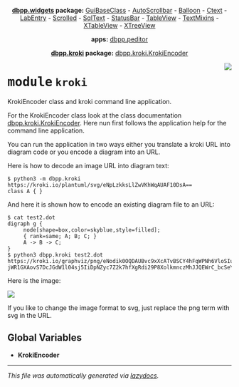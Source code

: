 <center>

**[dbpp.widgets](dbpp.widgets.md) package:** 
[GuiBaseClass](dbpp.widgets.GuiBaseClass.md) -
[AutoScrollbar](dbpp.widgets.AutoScrollbar.md) -
[Balloon](dbpp.widgets.Balloon.md) -
[Ctext](dbpp.widgets.Ctext.md) -
[LabEntry](dbpp.widgets.LabEntry.md) -
[Scrolled](dbpp.widgets.Scrolled.md) -
[SqlText](dbpp.widgets.SqlText.md) -
[StatusBar](dbpp.widgets.StatusBar.md) -
[TableView](dbpp.widgets.TableView.md) -
[TextMixins](dbpp.widgets.TextMixins.md) -
[XTableView](dbpp.widgets.XTableView.md) -
[XTreeView](dbpp.widgets.XTreeView.md) 

**apps:** [dbpp.peditor](dbpp.peditor.PumlEditor.md)

**[dbpp.kroki](dbpp.kroki.md) package:** 
[dbpp.kroki.KrokiEncoder](dbpp.kroki.KrokiEncoder.md)

</center>

<!-- markdownlint-disable -->

<a href="../dbpp/kroki/__init__.py#L0"><img align="right" style="float:right;" src="https://img.shields.io/badge/-source-cccccc?style=flat-square" /></a>

# <kbd>module</kbd> `kroki`
KrokiEncoder class and kroki command line application. 

For the KrokiEncoder class look at the class documentation  [dbpp.kroki.KrokiEncoder](dbpp.kroki.KrokiEncoder.md).  Here nun first follows the application help for the command line application. 

You can run the application in two ways either you translate  a kroki URL into diagram code or you encode a diagram into an URL. 

Here is how to decode an image URL into diagram text: 

```
$ python3 -m dbpp.kroki https://kroki.io/plantuml/svg/eNpLzkksLlZwVKhWqAUAF10DsA==
class A { }
``` 

And here it is shown how to encode an existing diagram file  to an URL: 

```
$ cat test2.dot
digraph g {
     node[shape=box,color=skyblue,style=filled];
     { rank=same; A; B; C; }
     A -> B -> C;
}
$ python3 dbpp.kroki test2.dot
https://kroki.io/graphviz/png/eNodik0OQDAUBvc9xXcATvBSCY4hFqWPNh6VloSIu_uZxWxmrB-jWR1GXAovS7DcJGdW1l04sj5IiDpNZyc7Z2k7hfXgRdi29P8XolkmnczMhJJQEWrC_bcSeYHqU03qVuoBopMgLA==
``` 

Here is the image: 

![](https://kroki.io/graphviz/png/eNodik0OQDAUBvc9xXcATvBSCY4hFqWPNh6VloSIu_uZxWxmrB-jWR1GXAovS7DcJGdW1l04sj5IiDpNZyc7Z2k7hfXgRdi29P8XolkmnczMhJJQEWrC_bcSeYHqU03qVuoBopMgLA==) 

If you like to change the image format to svg, just replace the png term with svg in the URL. 

**Global Variables**
---------------
- **KrokiEncoder**




---

_This file was automatically generated via [lazydocs](https://github.com/ml-tooling/lazydocs)._
